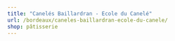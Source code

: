 ```yaml
---
title: "Canelés Baillardran - Ecole du Canelé"
url: /bordeaux/caneles-baillardran-ecole-du-canele/
shop: pâtisserie
---
```

